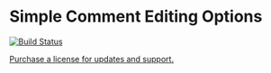 # Simple Comment Editing Options

[![Build Status](https://travis-ci.org/ronalfy/simple-comment-editing-options.svg?branch=master)](https://travis-ci.org/ronalfy/simple-comment-editing-options)

<a href="https://mediaron.com/simple-comment-editing-options/">Purchase a license for updates and support.</a>